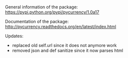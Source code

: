 General information of the package:  
https://pypi.python.org/pypi/pycurrency/1.0a17  
  
Documentation of the package:  
http://pycurrency.readthedocs.org/en/latest/index.html  
  
Updates: 
- replaced old self.url since it does not anymore work  
- removed json and def sanitize since it now parses html  

